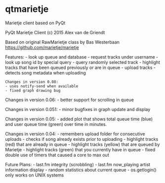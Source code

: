 # qtmarietje
Marietje client based on PyQt


  PyQt Marietje Client
  (c) 2015 Alex van de Griendt

  Based on original RawMarietje class by Bas Westerbaan
  https://github.com/marietje/marietje

  Features:
	- look up queue and database
	- request tracks under username
	- look up song id by special query
	- query randomly selected track
	- highlight tracks that have been queued previously or are in queue
	- upload tracks
	- detects song metadata when uploading

	Changes in version 0.08:
	- uses notify-send when available
	- fixed graph drawing bug

  Changes in version 0.06:
	- better support for scrolling in queue

  Changes in version 0.051:
	- minor bugfixes in graph update and display

  Changes in version 0.05:
	- added plot that shows total queue time (blue)
	  and user queue time (green) over time in minutes.

  Changes in version 0.04:
	- remembers upload folder for consecutive uploads
	- checks if song already exists prior to uploading
	- highlight tracks (red) that are already in queue
	- highlight tracks (yellow) that are queued by Marietje
	- highlight tracks (green) that you currently have in queue
	- fixed double use of timers that caused a core to max out

  Future Plans:
	- last.fm integrity (scrobbling)
	- last.fm now_playing artist information display
	- random statistics about current queue
	- os.getlogin() only works on UNIX systems



